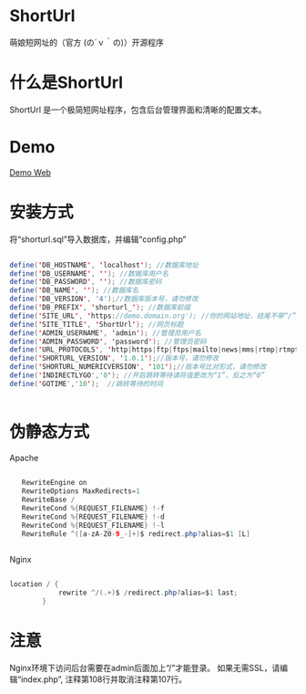 # ShortUrl
萌娘短网址的（官方 (の´ｖ｀の)）开源程序
# 什么是ShortUrl
ShortUrl 是一个极简短网址程序，包含后台管理界面和清晰的配置文本。
# Demo
[Demo Web](https://yur.moe)
# 安装方式
将“shorturl.sql”导入数据库，并编辑“config.php”
```java  
  
define('DB_HOSTNAME', 'localhost'); //数据库地址
define('DB_USERNAME', ''); //数据库用户名
define('DB_PASSWORD', ''); //数据库密码
define('DB_NAME', ''); //数据库名
define('DB_VERSION', '4');//数据库版本号，请勿修改
define('DB_PREFIX', 'shorturl_'); //数据库前缀
define('SITE_URL', 'https://demo.domain.org'); //你的网站地址，结尾不带“/”。如果不使用SSL加密，请不要在开头添加“http://”
define('SITE_TITLE', 'ShortUrl'); //网页标题
define('ADMIN_USERNAME', 'admin'); //管理员用户名
define('ADMIN_PASSWORD', 'password'); //管理员密码
define('URL_PROTOCOLS', 'http|https|ftp|ftps|mailto|news|mms|rtmp|rtmpt|e2dk'); //允许的协议
define('SHORTURL_VERSION', '1.0.1');//版本号，请勿修改
define('SHORTURL_NUMERICVERSION', '101');//版本号比对形式，请勿修改
define('INDIRECTLYGO','0'); //开启跳转等待请将值更改为“1”，反之为“0”
define('GOTIME','10');	//跳转等待的时间
  
```
# 伪静态方式
Apache
```java  
  
   RewriteEngine on
   RewriteOptions MaxRedirects=1
   RewriteBase /
   RewriteCond %{REQUEST_FILENAME} !-f
   RewriteCond %{REQUEST_FILENAME} !-d
   RewriteCond %{REQUEST_FILENAME} !-l
   RewriteRule ^([a-zA-Z0-9_-]+)$ redirect.php?alias=$1 [L]
  
```
Nginx
```java  

location / {
            rewrite ^/(.+)$ /redirect.php?alias=$1 last;
        }

```
# 注意
Nginx环境下访问后台需要在admin后面加上“/”才能登录。
如果无需SSL，请编辑“index.php”, 注释第108行并取消注释第107行。
